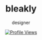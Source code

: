 <h1 align="center">bleakly</h1>
<p align="center">designer</p>

<a href="https://github.com/bleakly">
  <p align="center">
    <img src="https://komarev.com/ghpvc/?username=bleaklyv&color=blue" alt="Profile Views">
  </p>
</a>
